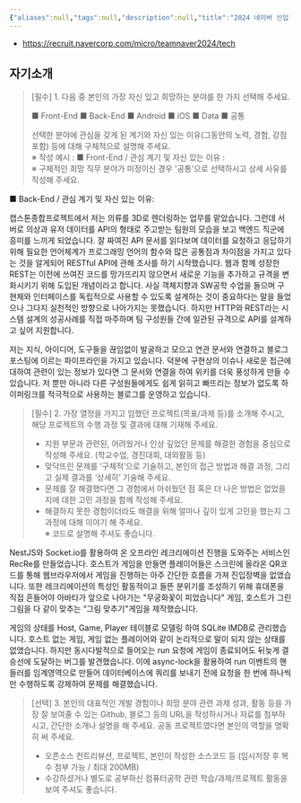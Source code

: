 ```yaml
---
{"aliases":null,"tags":null,"description":null,"title":"2024 네이버 신입 공채","created":"2024-03-04T18:33:30","updated":"2024-03-08T15:21:22","dg-publish":true,"permalink":"/docs/2024 네이버 신입 공채/","dgPassFrontmatter":true}
---
```


- <https://recruit.navercorp.com/micro/teamnaver2024/tech>

## 자기소개

> [필수] 1. 다음 중 본인의 가장 자신 있고 희망하는 분야를 한 가지 선택해 주세요.  
> 
> ■ Front-End ■ Back-End ■ Android ■ iOS ■ Data ■ 공통  
> 
> 선택한 분야에 관심을 갖게 된 계기와 자신 있는 이유(그동안의 노력, 경험, 강점 포함) 등에 대해 구체적으로 설명해 주세요.  
※ 작성 예시 : ■ Front-End / 관심 계기 및 자신 있는 이유 :  
※ 구체적인 희망 직무 분야가 미정이신 경우 '공통'으로 선택하시고 상세 사유를 작성해 주세요.

■ Back-End / 관심 계기 및 자신 있는 이유:

캡스톤종합프로젝트에서 저는 의류를 3D로 렌더링하는 업무를 맡았습니다. 그런데 서버로 의상과 유저 데이터를 API의 형태로 주고받는 팀원의 모습을 보고 백엔드 직군에 흥미를 느끼게 되었습니다. 잘 짜여진 API 문서를 읽다보며 데이터를 요청하고 응답하기 위해 필요한 언어체계가 프로그래밍 언어의 함수와 많은 공통점과 차이점을 가지고 있다는 것을 알게되어 RESTful API에 관해 조사를 하기 시작했습니다. 웹과 함께 성장한 REST는 이전에 쓰여진 코드를 망가뜨리지 않으면서 새로운 기능을 추가하고 규격을 변화시키기 위해 도입된 개념이라고 합니다. 사실 객체지향과 SW공학 수업을 들으며 구현체와 인터페이스를 독립적으로 사용할 수 있도록 설계하는 것이 중요하다는 말을 들었으나 그다지 실천적인 방향으로 나아가지는 못했습니다. 하지만 HTTP와 REST라는 시스템 설계의 성공사례를 직접 마주하며 팀 구성원들 간에 일관된 규격으로 API를 설계하고 싶어 지원합니다.

저는 지식, 아이디어, 도구들을 끊임없이 발굴하고 모으고 연관 문서와 연결하고 블로그 포스팅에 이르는 파이프라인을 가지고 있습니다. 덕분에 구현상의 이슈나 새로운 접근에 대하여 관련이 있는 정보가 있다면 그 문서와 연결을 하여 위키를 더욱 풍성하게 만들 수 있습니다. 저 뿐만 아니라 다른 구성원들에게도 쉽게 읽히고 빠뜨리는 정보가 없도록 하이퍼링크를 적극적으로 사용하는 블로그를 운영하고 있습니다.

> [필수] 2. 가장 열정을 가지고 임했던 프로젝트(목표/과제 등)를 소개해 주시고, 해당 프로젝트의 수행 과정 및 결과에 대해 기재해 주세요.  
> - 지원 부문과 관련된, 어려웠거나 인상 깊었던 문제를 해결한 경험을 중심으로 작성해 주세요. (학교수업, 경진대회, 대외활동 등)  
> - 맞닥뜨린 문제를 ‘구체적’으로 기술하고, 본인의 접근 방법과 해결 과정, 그리고 실제 결과를 ‘상세히’ 기술해 주세요.  
> - 문제를 잘 해결했다면 그 경험에서 아쉬웠던 점 혹은 더 나은 방법은 없었을지에 대한 고민 과정을 함께 작성해 주세요.  
> - 해결하지 못한 경험이더라도 해결을 위해 얼마나 깊이 있게 고민을 했는지 그 과정에 대해 이야기 해 주세요.  
> ※ 코드로 설명해 주셔도 좋습니다.

NestJS와 Socket.io를 활용하여 온 오프라인 레크리에이션 진행을 도와주는 서비스인 RecRe를 만들었습니다. 호스트가 게임을 만들면 플레이어들은 스크린에 올라온 QR코드를 통해 웹브라우저에서 게임을 진행하는 아주 간단한 흐름을 가져 진입장벽을 없앴습니다. 또한 레크리에이션의 특성인 활동적이고 들뜬 분위기를 조성하기 위해 휴대폰을 직접 흔들어야 아바타가 앞으로 나아가는 "무궁화꽃이 피었습니다" 게임, 호스트가 그린 그림을 다 같이 맞추는 “그림 맞추기"게임을 제작했습니다.

게임의 상태를 Host, Game, Player 테이블로 모델링 하여 SQLite IMDB로 관리했습니다. 호스트 없는 게임, 게임 없는 플레이어와 같이 논리적으로 말이 되지 않는 상태를 없앴습니다. 하지만 동시다발적으로 들어오는 run 요청에 게임이 종료되어도 뒤늦게 결승선에 도달하는 버그를 발견했습니다. 이에 async-lock을 활용하여 run 이벤트의 핸들러를 임계영역으로 만들어 데이터베이스에 쿼리를 보내기 전에 요청을 한 번에 하나씩만 수행하도록 강제하여 문제를 해결했습니다.

> [선택] 3. 본인의 대표적인 개발 경험이나 희망 분야 관련 과제 성과, 활동 등을 가장 잘 보여줄 수 있는 Github, 블로그 등의 URL을 작성하시거나 자료를 첨부하시고, 간단한 소개나 설명을 해 주세요. 공동 프로젝트였다면 본인의 역할을 명확히 써 주세요.  
> - 오픈소스 컨트리뷰션, 프로젝트, 본인이 작성한 소스코드 등 (임시저장 후 복수 첨부 가능 / 최대 200MB)  
> - 수강하셨거나 별도로 공부하신 컴퓨터공학 관련 학습/과제/프로젝트 활동을 보여 주셔도 좋습니다.
